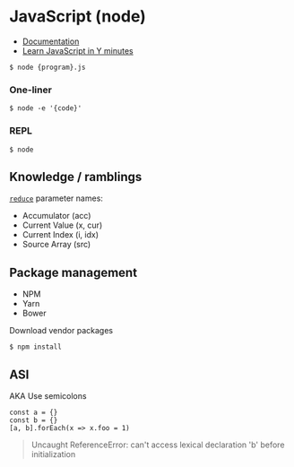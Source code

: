 # JavaScript (node)

- [Documentation](https://developer.mozilla.org/en-US/docs/Web/javascript)
- [Learn JavaScript in Y minutes](https://learnxinyminutes.com/docs/javascript/)

```
$ node {program}.js
```

### One-liner
```
$ node -e '{code}'
```

### REPL

```
$ node
```

## Knowledge / ramblings

[`reduce`](https://developer.mozilla.org/en-US/docs/Web/JavaScript/Reference/Global_Objects/Array/Reduce) parameter names:
- Accumulator (acc)
- Current Value (x, cur)
- Current Index (i, idx)
- Source Array (src)

## Package management

- NPM
- Yarn
- Bower

Download vendor packages
```
$ npm install
```

## ASI

AKA Use semicolons

```
const a = {}
const b = {}
[a, b].forEach(x => x.foo = 1)
```

> Uncaught ReferenceError: can't access lexical declaration 'b' before initialization
